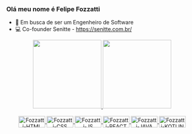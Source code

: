 ### Olá meu nome é Felipe Fozzatti

- 🌱 Em busca de ser um Engenheiro de Software
- 💻 Co-founder Senitte - https://senitte.com.br/



<div align="center">
  <a href="https://github.com/ffozzatti">
  <div style="display: inline_block">
    <img height="180em" src="https://github-readme-stats.vercel.app/api?username=ffozzatti&show_icons=true&theme=dracula&include_all_commits=true&count_private=true"/>
    <img height="180em" src="https://github-readme-stats.vercel.app/api/top-langs/?username=ffozzatti&layout=compact&langs_count=7&theme=dracula"/>   
  </div>
</div>
  
<div align="center" style="display: inline_block"><br>    
  <img align="center" alt="Fozzatti-HTML" height="30" width="70" src="https://img.shields.io/badge/HTML5-E34F26?style=for-the-badge&logo=html5&logoColor=white">
  <img align="center" alt="Fozzatti-CSS" height="30" width="70" src="https://img.shields.io/badge/CSS3-1572B6?style=for-the-badge&logo=css3&logoColor=white">
  <img align="center" alt="Fozzatti-JS" height="30" width="70" src="https://img.shields.io/badge/JavaScript-F7DF1E?style=for-the-badge&logo=javascript&logoColor=black">
  <img align="center" alt="Fozzatti-REACT" height="30" width="70" src="https://img.shields.io/badge/React-20232A?style=for-the-badge&logo=react&logoColor=61DAFB">
  <img align="center" alt="Fozzatti-JAVA" height="30" width="70" src="https://img.shields.io/badge/Java-ED8B00?style=for-the-badge&logo=java&logoColor=white">
  <img align="center" alt="Fozzatti-KOTLIN" height="30" width="70" src="https://img.shields.io/badge/Kotlin-0095D5?&style=for-the-badge&logo=kotlin&logoColor=white">     
</div>
  
  ##
  
